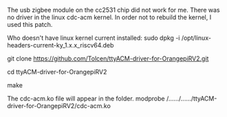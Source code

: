 The usb zigbee module on the cc2531 chip did not work for me. There was no driver in the linux cdc-acm kernel. 
In order not to rebuild the kernel, I used this patch.


Who doesn't have linux kernel current installed:
    sudo dpkg -i /opt/linux-headers-current-ky_1.x.x_riscv64.deb

git clone https://github.com/Tolcen/ttyACM-driver-for-OrangepiRV2.git

cd ttyACM-driver-for-OrangepiRV2

make

The cdc-acm.ko file will appear in the folder. 
modprobe /....../....../ttyACM-driver-for-OrangepiRV2/cdc-acm.ko

    
